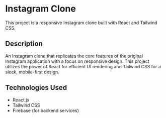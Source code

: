 # Instagram Clone

This project is a responsive Instagram clone built with React and Tailwind CSS.

## Description

An Instagram clone that replicates the core features of the original Instagram application with a focus on responsive design. This project utilizes the power of React for efficient UI rendering and Tailwind CSS for a sleek, mobile-first design.

## Technologies Used

- React.js
- Tailwind CSS
- Firebase (for backend services)

